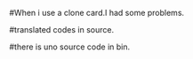

#When i use a clone card.I had some problems.

#translated codes in source.

#there is uno source code in bin.

